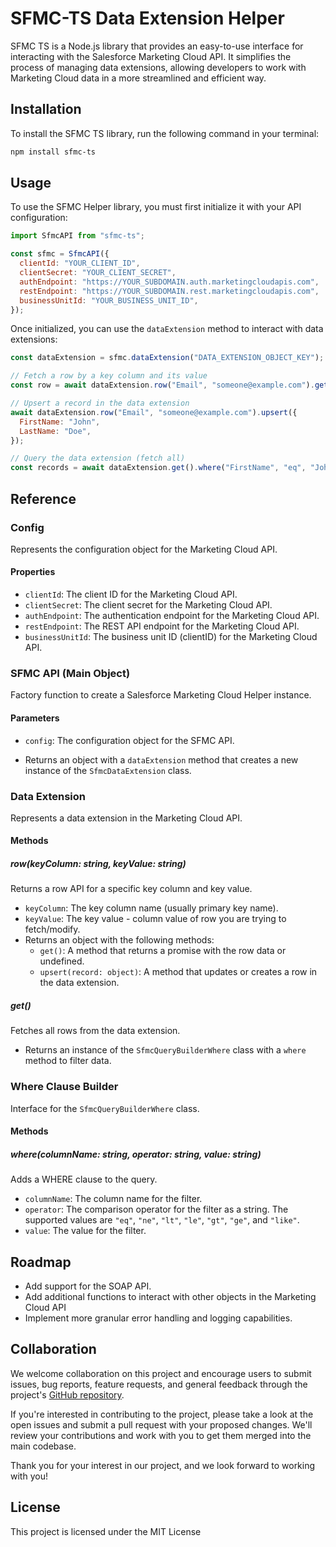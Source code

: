 # SFMC-TS Data Extension Helper

SFMC TS is a Node.js library that provides an easy-to-use interface for interacting with the Salesforce Marketing Cloud API. It simplifies the process of managing data extensions, allowing developers to work with Marketing Cloud data in a more streamlined and efficient way.

## Installation

To install the SFMC TS library, run the following command in your terminal:

```sh
npm install sfmc-ts
```

## Usage
To use the SFMC Helper library, you must first initialize it with your API configuration:

```js
import SfmcAPI from "sfmc-ts";

const sfmc = SfmcAPI({
  clientId: "YOUR_CLIENT_ID",
  clientSecret: "YOUR_CLIENT_SECRET",
  authEndpoint: "https://YOUR_SUBDOMAIN.auth.marketingcloudapis.com",
  restEndpoint: "https://YOUR_SUBDOMAIN.rest.marketingcloudapis.com",
  businessUnitId: "YOUR_BUSINESS_UNIT_ID",
});

```

Once initialized, you can use the `dataExtension` method to interact with data extensions:

```js
const dataExtension = sfmc.dataExtension("DATA_EXTENSION_OBJECT_KEY");

// Fetch a row by a key column and its value
const row = await dataExtension.row("Email", "someone@example.com").get();

// Upsert a record in the data extension
await dataExtension.row("Email", "someone@example.com").upsert({
  FirstName: "John",
  LastName: "Doe",
});

// Query the data extension (fetch all)
const records = await dataExtension.get().where("FirstName", "eq", "John").where("LastName", "eq", "Doe");
```

## Reference

### Config

Represents the configuration object for the Marketing Cloud API.

#### Properties

- `clientId`: The client ID for the Marketing Cloud API.
- `clientSecret`: The client secret for the Marketing Cloud API.
- `authEndpoint`: The authentication endpoint for the Marketing Cloud API.
- `restEndpoint`: The REST API endpoint for the Marketing Cloud API.
- `businessUnitId`: The business unit ID (clientID) for the Marketing Cloud API.

### SFMC API (Main Object)

Factory function to create a Salesforce Marketing Cloud Helper instance.

#### Parameters
  - `config`: The configuration object for the SFMC API.
  
- Returns an object with a `dataExtension` method that creates a new instance of the `SfmcDataExtension` class.

### Data Extension

Represents a data extension in the Marketing Cloud API.

#### Methods

##### row(keyColumn: string, keyValue: string)

Returns a row API for a specific key column and key value.

- `keyColumn`: The key column name (usually primary key name).
- `keyValue`: The key value - column value of row you are trying to fetch/modify.
- Returns an object with the following methods:
  - `get()`: A method that returns a promise with the row data or undefined.
  - `upsert(record: object)`: A method that updates or creates a row in the data extension.

##### get()

Fetches all rows from the data extension.

- Returns an instance of the `SfmcQueryBuilderWhere` class with a `where` method to filter data.

### Where Clause Builder

Interface for the `SfmcQueryBuilderWhere` class.

#### Methods

##### where(columnName: string, operator: string, value: string)

Adds a WHERE clause to the query.

- `columnName`: The column name for the filter.
- `operator`: The comparison operator for the filter as a string. The supported values are `"eq"`, `"ne"`, `"lt"`, `"le"`, `"gt"`, `"ge"`, and `"like"`.
- `value`: The value for the filter.


## Roadmap
- Add support for the SOAP API.
- Add additional functions to interact with other objects in the Marketing Cloud API
- Implement more granular error handling and logging capabilities.

## Collaboration
We welcome collaboration on this project and encourage users to submit issues, bug reports, feature requests, and general feedback through the project's [GitHub repository](https://github.com/bxxf/sfmc-ts/).

If you're interested in contributing to the project, please take a look at the open issues and submit a pull request with your proposed changes. We'll review your contributions and work with you to get them merged into the main codebase.

Thank you for your interest in our project, and we look forward to working with you!

## License

This project is licensed under the MIT License

